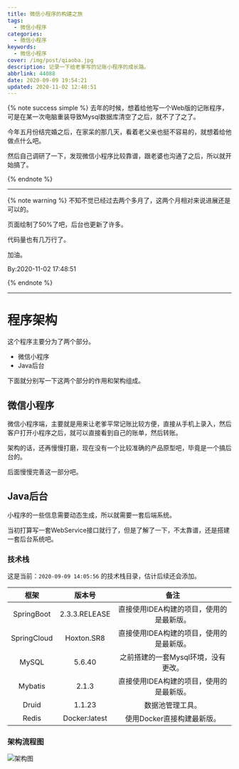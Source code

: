 ```yaml
---
title: 微信小程序的构建之旅
tags:
  - 微信小程序
categories:
  - 微信小程序
keywords:
  - 微信小程序
cover: /img/post/qiaoba.jpg
description: 记录一下给老爹写的记账小程序的成长路。
abbrlink: 44088
date: 2020-09-09 19:54:21
updated: 2020-11-02 12:48:51
---
```


{% note success simple  %}
去年的时候，想着给他写一个Web版的记账程序，可是在某一次电脑重装导致Mysql数据库清空了之后，就不了了之了。

今年五月份结完婚之后，在家呆的那几天，看着老父亲也挺不容易的，就想着给他做点什么吧。

然后自己调研了一下，发现微信小程序比较靠谱，跟老婆也沟通了之后，所以就开始搞了。

{% endnote %}

---

{% note warning %}
不知不觉已经过去两个多月了，这两个月相对来说进展还是可以的。

页面绘制了50%了吧，后台也更新了许多。

代码量也有几万行了。

加油。

By:2020-11-02 17:48:51

{% endnote %}

---

# 程序架构

这个程序主要分为了两个部分。
- 微信小程序
- Java后台

下面就分别写一下这两个部分的作用和架构组成。

## 微信小程序

微信小程序端，主要就是用来让老爹平常记账比较方便，直接从手机上录入，然后客户打开小程序之后，就可以直接看到自己的账单，然后转账。

架构的话，还再慢慢打磨，现在没有一个比较准确的产品原型吧，毕竟是一个搞后台的。

后面慢慢完善这一部分吧。

## Java后台

小程序的一些信息需要动态生成，所以就需要一套后端系统。

当初打算写一套WebService接口就行了，但是了解了一下，不太靠谱，还是搭建一套后台系统吧。

### 技术栈

这是当前：`2020-09-09 14:05:56` 的技术栈目录，估计后续还会添加。 

| 框架 | 版本号 | 备注 |
| :----: | :------: | :----: |
| SpringBoot | 2.3.3.RELEASE | 直接使用IDEA构建的项目，使用的是最新版。 |
| SpringCloud | Hoxton.SR8 | 直接使用IDEA构建的项目，使用的是最新版。 |
| MySQL | 5.6.40 | 之前搭建的一套Mysql环境，没有更改。 |
| Mybatis | 2.1.3 | 直接使用IDEA构建的项目，使用的是最新版。 |
| Druid | 1.1.23 | 数据池管理工具。 |
| Redis | Docker:latest | 使用Docker直接构建最新版。 |

### 架构流程图

![架构图](/img/post/jiagoutu.png)

